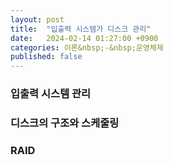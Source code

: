 ```yaml
---
layout: post
title:  "입출력 시스템가 디스크 관리"
date:   2024-02-14 01:27:00 +0900
categories: 이론&nbsp;-&nbsp;운영체제
published: false
---
```


### 입출력 시스템 관리
### 디스크의 구조와 스케줄링
### RAID